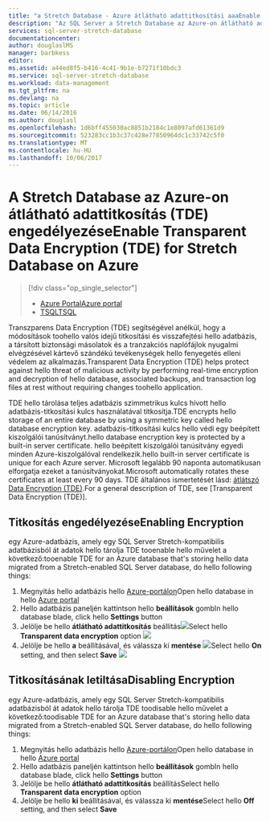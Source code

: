 ```yaml
---
title: "a Stretch Database - Azure átlátható adattitkosítási aaaEnable |} Microsoft Docs"
description: "Az SQL Server a Stretch Database az Azure-on átlátható adattitkosítás (TDE) engedélyezése"
services: sql-server-stretch-database
documentationcenter: 
author: douglaslMS
manager: barbkess
editor: 
ms.assetid: a44ed8f5-b416-4c41-9b1e-b7271f10bdc3
ms.service: sql-server-stretch-database
ms.workload: data-management
ms.tgt_pltfrm: na
ms.devlang: na
ms.topic: article
ms.date: 06/14/2016
ms.author: douglasl
ms.openlocfilehash: 1d6bff455030ac8851b2184c1e8097afd61361d9
ms.sourcegitcommit: 523283cc1b3c37c428e77850964dc1c33742c5f0
ms.translationtype: MT
ms.contentlocale: hu-HU
ms.lasthandoff: 10/06/2017
---
```

# <a name="enable-transparent-data-encryption-tde-for-stretch-database-on-azure"></a><span data-ttu-id="05943-103">A Stretch Database az Azure-on átlátható adattitkosítás (TDE) engedélyezése</span><span class="sxs-lookup"><span data-stu-id="05943-103">Enable Transparent Data Encryption (TDE) for Stretch Database on Azure</span></span>
> [!div class="op_single_selector"]
> * [<span data-ttu-id="05943-104">Azure Portal</span><span class="sxs-lookup"><span data-stu-id="05943-104">Azure portal</span></span>](sql-server-stretch-database-encryption-tde.md)
> * [<span data-ttu-id="05943-105">TSQL</span><span class="sxs-lookup"><span data-stu-id="05943-105">TSQL</span></span>](sql-server-stretch-database-tde-tsql.md)
>
>

<span data-ttu-id="05943-106">Transzparens Data Encryption (TDE) segítségével anélkül, hogy a módosítások toohello valós idejű titkosítási és visszafejtési hello adatbázis, a társított biztonsági másolatok és a tranzakciós naplófájlok nyugalmi elvégzésével kártevő szándékú tevékenységek hello fenyegetés elleni védelem az alkalmazás.</span><span class="sxs-lookup"><span data-stu-id="05943-106">Transparent Data Encryption (TDE) helps protect against hello threat of malicious activity by performing real-time encryption and decryption of hello database, associated backups, and transaction log files at rest without requiring changes toohello application.</span></span>

<span data-ttu-id="05943-107">TDE hello tárolása teljes adatbázis szimmetrikus kulcs hívott hello adatbázis-titkosítási kulcs használatával titkosítja.</span><span class="sxs-lookup"><span data-stu-id="05943-107">TDE encrypts hello storage of an entire database by using a symmetric key called hello database encryption key.</span></span> <span data-ttu-id="05943-108">adatbázis-titkosítási kulcs hello védi egy beépített kiszolgálói tanúsítványt.</span><span class="sxs-lookup"><span data-stu-id="05943-108">hello database encryption key is protected by a built-in server certificate.</span></span> <span data-ttu-id="05943-109">hello beépített kiszolgálói tanúsítvány egyedi minden Azure-kiszolgálóval rendelkezik.</span><span class="sxs-lookup"><span data-stu-id="05943-109">hello built-in server certificate is unique for each Azure server.</span></span> <span data-ttu-id="05943-110">Microsoft legalább 90 naponta automatikusan elforgatja ezeket a tanúsítványokat.</span><span class="sxs-lookup"><span data-stu-id="05943-110">Microsoft automatically rotates these certificates at least every 90 days.</span></span> <span data-ttu-id="05943-111">TDE általános ismertetését lásd: [átlátszó Data Encryption (TDE)].</span><span class="sxs-lookup"><span data-stu-id="05943-111">For a general description of TDE, see [Transparent Data Encryption (TDE)].</span></span>

## <a name="enabling-encryption"></a><span data-ttu-id="05943-112">Titkosítás engedélyezése</span><span class="sxs-lookup"><span data-stu-id="05943-112">Enabling Encryption</span></span>
<span data-ttu-id="05943-113">egy Azure-adatbázis, amely egy SQL Server Stretch-kompatibilis adatbázisból át adatok hello tárolja TDE tooenable hello művelet a következő:</span><span class="sxs-lookup"><span data-stu-id="05943-113">tooenable TDE for an Azure database that's storing hello data migrated from a Stretch-enabled SQL Server database, do hello following things:</span></span>

1. <span data-ttu-id="05943-114">Megnyitás hello adatbázis hello [Azure-portálon](https://portal.azure.com)</span><span class="sxs-lookup"><span data-stu-id="05943-114">Open hello database in hello [Azure portal](https://portal.azure.com)</span></span>
2. <span data-ttu-id="05943-115">Hello adatbázis paneljén kattintson hello **beállítások** gomb</span><span class="sxs-lookup"><span data-stu-id="05943-115">In hello database blade, click hello **Settings** button</span></span>
3. <span data-ttu-id="05943-116">Jelölje be hello **átlátható adattitkosítás** beállítás![][1]</span><span class="sxs-lookup"><span data-stu-id="05943-116">Select hello **Transparent data encryption** option ![][1]</span></span>
4. <span data-ttu-id="05943-117">Jelölje be hello **a** beállításával, és válassza ki **mentése**
   ![][2]</span><span class="sxs-lookup"><span data-stu-id="05943-117">Select hello **On** setting, and then select **Save**
![][2]</span></span>

## <a name="disabling-encryption"></a><span data-ttu-id="05943-118">Titkosításának letiltása</span><span class="sxs-lookup"><span data-stu-id="05943-118">Disabling Encryption</span></span>
<span data-ttu-id="05943-119">egy Azure-adatbázis, amely egy SQL Server Stretch-kompatibilis adatbázisból át adatok hello tárolja TDE toodisable hello művelet a következő:</span><span class="sxs-lookup"><span data-stu-id="05943-119">toodisable TDE for an Azure database that's storing hello data migrated from a Stretch-enabled SQL Server database, do hello following things:</span></span>

1. <span data-ttu-id="05943-120">Megnyitás hello adatbázis hello [Azure-portálon](https://portal.azure.com)</span><span class="sxs-lookup"><span data-stu-id="05943-120">Open hello database in hello [Azure portal](https://portal.azure.com)</span></span>
2. <span data-ttu-id="05943-121">Hello adatbázis paneljén kattintson hello **beállítások** gomb</span><span class="sxs-lookup"><span data-stu-id="05943-121">In hello database blade, click hello **Settings** button</span></span>
3. <span data-ttu-id="05943-122">Jelölje be hello **átlátható adattitkosítás** beállítás</span><span class="sxs-lookup"><span data-stu-id="05943-122">Select hello **Transparent data encryption** option</span></span>
4. <span data-ttu-id="05943-123">Jelölje be hello **ki** beállításával, és válassza ki **mentése**</span><span class="sxs-lookup"><span data-stu-id="05943-123">Select hello **Off** setting, and then select **Save**</span></span>

<!--Anchors-->
[átlátszó Data Encryption (TDE)]: https://msdn.microsoft.com/library/bb934049.aspx


<!--Image references-->
[1]: ./media/sql-server-stretch-database-encryption-tde/stretchtde1.png
[2]: ./media/sql-server-stretch-database-encryption-tde/stretchtde2.png


<!--Link references-->
